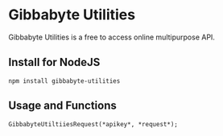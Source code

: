 # Gibbabyte Utilities
Gibbabyte Utilities is a free to access online multipurpose API.

## Install for NodeJS
```
npm install gibbabyte-utilities
```

## Usage and Functions
```
GibbabyteUtiltiiesRequest(*apikey*, *request*);
```
